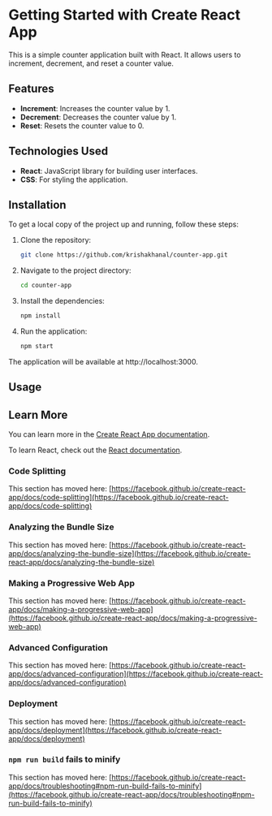 # Getting Started with Create React App

This is a simple counter application built with React. It allows users to increment, decrement, and reset a counter value.

## Features

- **Increment**: Increases the counter value by 1.
- **Decrement**: Decreases the counter value by 1.
- **Reset**: Resets the counter value to 0.

## Technologies Used

- **React**: JavaScript library for building user interfaces.
- **CSS**: For styling the application.

## Installation

To get a local copy of the project up and running, follow these steps:

1. Clone the repository:

   ```sh
   git clone https://github.com/krishakhanal/counter-app.git
   ```

2. Navigate to the project directory:

   ```sh
   cd counter-app
   ```

3. Install the dependencies:

   ```sh
   npm install
   ```

4. Run the application:

   ```sh
   npm start
   ```

The application will be available at http://localhost:3000.

## Usage

## Learn More

You can learn more in the [Create React App documentation](https://facebook.github.io/create-react-app/docs/getting-started).

To learn React, check out the [React documentation](https://reactjs.org/).

### Code Splitting

This section has moved here: [https://facebook.github.io/create-react-app/docs/code-splitting](https://facebook.github.io/create-react-app/docs/code-splitting)

### Analyzing the Bundle Size

This section has moved here: [https://facebook.github.io/create-react-app/docs/analyzing-the-bundle-size](https://facebook.github.io/create-react-app/docs/analyzing-the-bundle-size)

### Making a Progressive Web App

This section has moved here: [https://facebook.github.io/create-react-app/docs/making-a-progressive-web-app](https://facebook.github.io/create-react-app/docs/making-a-progressive-web-app)

### Advanced Configuration

This section has moved here: [https://facebook.github.io/create-react-app/docs/advanced-configuration](https://facebook.github.io/create-react-app/docs/advanced-configuration)

### Deployment

This section has moved here: [https://facebook.github.io/create-react-app/docs/deployment](https://facebook.github.io/create-react-app/docs/deployment)

### `npm run build` fails to minify

This section has moved here: [https://facebook.github.io/create-react-app/docs/troubleshooting#npm-run-build-fails-to-minify](https://facebook.github.io/create-react-app/docs/troubleshooting#npm-run-build-fails-to-minify)
